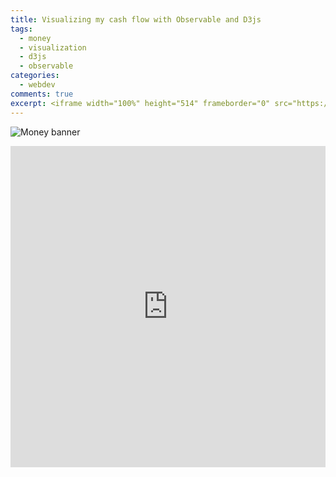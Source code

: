 ```yaml
---
title: Visualizing my cash flow with Observable and D3js
tags:
  - money
  - visualization
  - d3js
  - observable
categories:
  - webdev
comments: true
excerpt: <iframe width="100%" height="514" frameborder="0" src="https://observablehq.com/embed/@audrow/visualizing-cash-flow?cell=expenseZoomableTreemap"></iframe>
---
```


![](visualizing-cash-flow-banner.jpg "Money banner")

<iframe width="100%" height="514" frameborder="0"
  src="https://observablehq.com/embed/@audrow/visualizing-cash-flow?cell=expenseZoomableTreemap"></iframe>